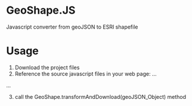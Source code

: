 # GeoShape.JS
Javascript converter from geoJSON to ESRI shapefile


# Usage
1. Download the project files
2. Reference the source javascript files in your web page:
...
    <script src="js/jszip.js"></script>
    <script src="js/GeoShape.js"></script>
...

3. call the GeoShape.transformAndDownload(geoJSON_Object) method